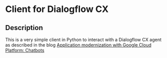 # Client for Dialogflow CX

## Description

This is a very simple client in Python to interact with a Dialogflow CX agent as described in the blog [Application modernization with Google Cloud Platform: Chatbots](https://blogs.sap.com/2021/03/09/application-modernization-with-google-cloud-platform-chatbots/)
